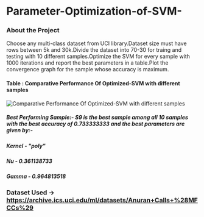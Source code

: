 # Parameter-Optimization-of-SVM-


### About the Project
    
Choose any multi-class dataset from UCI library.Dataset size must have rows between 5k and 30k.Divide the dataset into 70-30 for traing and testing with 10 different samples.Optimize the SVM for every sample with 1000 iterations and report the best parameters in a table.Plot the convergence graph for the sample whose accuracy is maximum.
   
#### Table : Comparative Performance Of Optimized-SVM with different samples


![Comparative Performance Of Optimized-SVM with different samples](https://user-images.githubusercontent.com/118923632/233210703-aabfb6e9-84ae-4b3b-a859-c74516398e3a.png)

##### Best Performing Sample:- S9 is the best sample among all 10 samples with the best accuracy of 0.733333333 and the best parameters are given by:-
##### Kernel - "poly"
##### Nu - 0.361138733
##### Gamma - 0.964813518

### Dataset Used -> https://archive.ics.uci.edu/ml/datasets/Anuran+Calls+%28MFCCs%29

 
